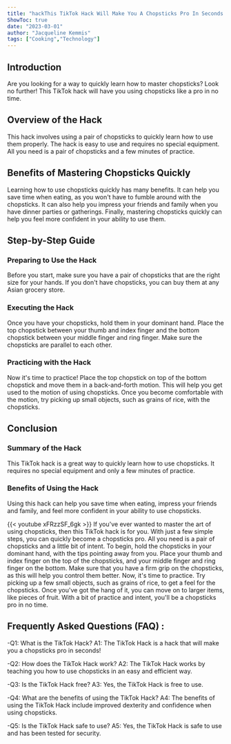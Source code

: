 ```yaml
---
title: "hackThis TikTok Hack Will Make You A Chopsticks Pro In Seconds!"
ShowToc: true 
date: "2023-03-01"
author: "Jacqueline Kemmis" 
tags: ["Cooking","Technology"]
---
```

## Introduction 
Are you looking for a way to quickly learn how to master chopsticks? Look no further! This TikTok hack will have you using chopsticks like a pro in no time. 

## Overview of the Hack
This hack involves using a pair of chopsticks to quickly learn how to use them properly. The hack is easy to use and requires no special equipment. All you need is a pair of chopsticks and a few minutes of practice. 

## Benefits of Mastering Chopsticks Quickly
Learning how to use chopsticks quickly has many benefits. It can help you save time when eating, as you won't have to fumble around with the chopsticks. It can also help you impress your friends and family when you have dinner parties or gatherings. Finally, mastering chopsticks quickly can help you feel more confident in your ability to use them. 

## Step-by-Step Guide

### Preparing to Use the Hack
Before you start, make sure you have a pair of chopsticks that are the right size for your hands. If you don't have chopsticks, you can buy them at any Asian grocery store. 

### Executing the Hack
Once you have your chopsticks, hold them in your dominant hand. Place the top chopstick between your thumb and index finger and the bottom chopstick between your middle finger and ring finger. Make sure the chopsticks are parallel to each other. 

### Practicing with the Hack
Now it's time to practice! Place the top chopstick on top of the bottom chopstick and move them in a back-and-forth motion. This will help you get used to the motion of using chopsticks. Once you become comfortable with the motion, try picking up small objects, such as grains of rice, with the chopsticks. 

## Conclusion

### Summary of the Hack
This TikTok hack is a great way to quickly learn how to use chopsticks. It requires no special equipment and only a few minutes of practice. 

### Benefits of Using the Hack
Using this hack can help you save time when eating, impress your friends and family, and feel more confident in your ability to use chopsticks.

{{< youtube xFRzzSF_6gk >}} 
If you've ever wanted to master the art of using chopsticks, then this TikTok hack is for you. With just a few simple steps, you can quickly become a chopsticks pro. All you need is a pair of chopsticks and a little bit of intent. To begin, hold the chopsticks in your dominant hand, with the tips pointing away from you. Place your thumb and index finger on the top of the chopsticks, and your middle finger and ring finger on the bottom. Make sure that you have a firm grip on the chopsticks, as this will help you control them better. Now, it's time to practice. Try picking up a few small objects, such as grains of rice, to get a feel for the chopsticks. Once you've got the hang of it, you can move on to larger items, like pieces of fruit. With a bit of practice and intent, you'll be a chopsticks pro in no time.

## Frequently Asked Questions (FAQ) :
-Q1: What is the TikTok Hack?
A1: The TikTok Hack is a hack that will make you a chopsticks pro in seconds!

-Q2: How does the TikTok Hack work?
A2: The TikTok Hack works by teaching you how to use chopsticks in an easy and efficient way.

-Q3: Is the TikTok Hack free?
A3: Yes, the TikTok Hack is free to use.

-Q4: What are the benefits of using the TikTok Hack?
A4: The benefits of using the TikTok Hack include improved dexterity and confidence when using chopsticks.

-Q5: Is the TikTok Hack safe to use?
A5: Yes, the TikTok Hack is safe to use and has been tested for security.


